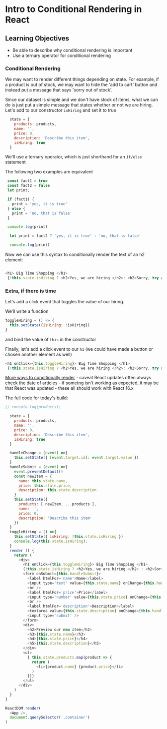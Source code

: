 # Intro to Conditional Rendering in React

## Learning Objectives
 - Be able to describe why conditional rendering is important
 - Use a ternary operator for conditional rendering

### Conditional Rendering

We may want to render different things depending on state. For example, if a product is out of stock, we may want to hide the 'add to cart' button and instead put a message that says 'sorry out of stock'.

Since our dataset is simple and we don't have stock of items, what we can do is just put a simple message that states whether or not we are hiring.
Let's add to our constructor `isHiring` and set it to true

```js
  state = {
    products: products,
    name: '',
    price: 0,
    description: 'Describe this item',
    isHiring: true
  }

```
We'll use a ternary operator, which is just shorthand for an `if/else` statement

The following two examples are equivalent

```js
 const fact1 = true
 const fact2 = false
 let print;

 if (fact1) {
   print = 'yes, it is true'
 } else {
   print = 'no, that is false'
 }

 console.log(print)
```

```js
  let print = fact2 ? 'yes, it is true' : 'no, that is false'

  console.log(print)
```

Now we can use this syntax to conditionally render the text of an h2 element:

```js

<h1> Big Time Shopping </h1>
 {!this.state.isHiring ? <h2>Yes, we are hiring </h2>: <h2>Sorry, try again tomorrow</h2>}
```

### Extra, if there is time

Let's add a click event that toggles the value of our hiring.

We'll write a function

```js
toggleHiring = () => {
  this.setState({isHiring: !isHiring})
}
```

and bind the value of `this` in the constructor

Finally, let's add a click event to our `h1` (we could have made a button or chosen another element as well)

```js
<h1 onClick={this.toggleHiring}> Big Time Shopping </h1>
 {!this.state.isHiring ? <h2>Yes, we are hiring </h2>: <h2>Sorry, try again tomorrow</h2>}
```

[More ways to conditionally render](https://blog.logrocket.com/conditional-rendering-in-react-c6b0e5af381e) - caveat React updates often always check the date of articles - if sometng isn't working as expected, it may be that React was updated - these all should work with React 16.x


The full code for today's build:


```js
// console.log(products);

  state = {
    products: products,
    name: '',
    price: 0,
    description: 'Describe this item',
    isHiring: true
  }

  handleChange = (event) =>{
    this.setState({ [event.target.id]: event.target.value })
  }
  handleSubmit = (event) =>{
    event.preventDefault()
    const newItem = {
      name: this.state.name,
      price: this.state.price,
      description: this.state.description
    }
    this.setState({
      products: [ newItem, ...products ],
      name: '',
      price: 0,
      description: 'Describe this item'
    })
  }
  toggleHiring = () =>{
    this.setState({ isHiring: !this.state.isHiring })
    console.log(this.state.isHiring);
  }
  render () {
    return (
      <div>
        <h1 onClick={this.toggleHiring}> Big Time Shopping </h1>
        {!this.state.isHiring ? <h2>Yes, we are hiring </h2> : <h2>Sorry, try again tomorrow</h2>}
        <form onSubmit={this.handleSubmit}>
          <label htmlFor='name'>Name</label>
          <input type='text' value={this.state.name} onChange={this.handleChange} id='name' />
          <br />
          <label htmlFor='price'>Price</label>
          <input type='number' value={this.state.price} onChange={this.handleChange} id='price' />
          <br />
          <label htmlFor='description'>Description</label>
          <textarea value={this.state.description} onChange={this.handleChange} id='description' />
          <input type='submit' />
        </form>
        <div>
          <h2>Preview our new item</h2>
          <h3>{this.state.name}</h3>
          <h4>{this.state.price}</h4>
          <h5>{this.state.description}</h5>
        </div>
        <ul>
          { this.state.products.map(product => {
            return (
              <li>{product.name} {product.price}</li>
            )
          })}
        </ul>
      </div>
    )
  }
}

ReactDOM.render(
  <App />,
  document.querySelector('.container')
)

```
